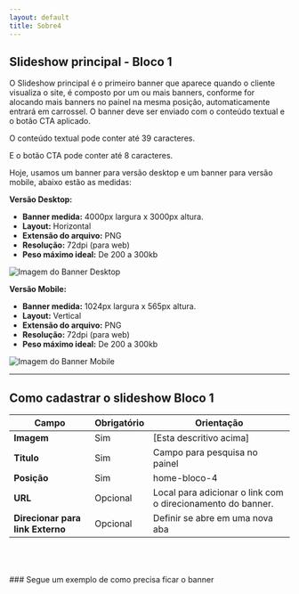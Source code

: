 ```yaml
---
layout: default
title: Sobre4
---
```


## Slideshow principal - Bloco 1


O Slideshow principal é o primeiro banner que aparece quando o cliente visualiza o site, é composto por um ou mais banners, conforme for alocando mais banners no painel na mesma posição, automaticamente entrará em carrossel. O banner deve ser enviado com o conteúdo textual e o botão CTA aplicado.

O conteúdo textual pode conter até 39 caracteres.

E o botão CTA pode conter até 8 caracteres.

Hoje, usamos um banner para versão desktop e um banner para versão mobile, abaixo estão as medidas:

**Versão Desktop:**

- **Banner medida:** 4000px largura x 3000px altura.
- **Layout:** Horizontal
- **Extensão do arquivo:** PNG
- **Resolução:** 72dpi (para web)
- **Peso máximo ideal:** De 200 a 300kb

![Imagem do Banner Desktop](https://inobvia.gitbook.io/~gitbook/image?url=https%3A%2F%2F2653585157-files.gitbook.io%2F%7E%2Ffiles%2Fv0%2Fb%2Fgitbook-x-prod.appspot.com%2Fo%2Fspaces%252FyCgNbBZNH0iSlcCxpIIE%252Fuploads%252FtPOIkwOB6P8xrgPe4tp7%252Fimage.png%3Falt%3Dmedia%26token%3D7462d3ce-f614-4e06-a946-548c1fcbc266&width=768&dpr=4&quality=100&sign=6364fec&sv=1)

**Versão Mobile:**

- **Banner medida:** 1024px largura x 565px altura.
- **Layout:** Vertical
- **Extensão do arquivo:** PNG
- **Resolução:** 72dpi (para web)
- **Peso máximo ideal:** De 200 a 300kb

![Imagem do Banner Mobile](https://inobvia.gitbook.io/~gitbook/image?url=https%3A%2F%2F2653585157-files.gitbook.io%2F%7E%2Ffiles%2Fv0%2Fb%2Fgitbook-x-prod.appspot.com%2Fo%2Fspaces%252FyCgNbBZNH0iSlcCxpIIE%252Fuploads%252FBM4v964i7NYoDvQHBqVV%252Fimage.png%3Falt%3Dmedia%26token%3D9c2e96b9-26c6-4cdd-a3c7-88fbc2f55ac8&width=768&dpr=4&quality=100&sign=11582bc7&sv=1)


---

## Como cadastrar o slideshow Bloco 1


| Campo                                        | Obrigatório | Orientação                                                                                                                                      |
|----------------------------------------------|-------------|-------------------------------------------------------------------------------------------------------------------------------------------------|
| **Imagem**                                   | Sim         | [Esta descritivo acima]                             |
| **Titulo**                                   | Sim         | Campo para pesquisa no painel                                                                                                                  |
| **Posição**                                  | Sim         | home-bloco-4                                                                                                                                     |
| **URL**                                      | Opcional    | Local para adicionar o link com o direcionamento do banner.                                                                                     |
| **Direcionar para link Externo**             | Opcional    | Definir se abre em uma nova aba                                                                                                                 |


<br>
<br>
<br>
### Segue um exemplo de como precisa ficar o banner

<br>
<br>
